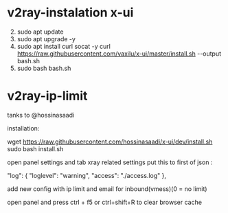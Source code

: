 # v2ray-instalation x-ui

2. sudo apt update
3. sudo apt upgrade -y 
4. sudo apt install curl socat -y
 curl https://raw.githubusercontent.com/vaxilu/x-ui/master/install.sh --output bash.sh
6. sudo bash bash.sh

# v2ray-ip-limit

tanks to @hossinasaadi

installation:

wget https://raw.githubusercontent.com/hossinasaadi/x-ui/dev/install.sh
sudo bash install.sh

 open panel settings and tab xray related settings put this to first of json :
 
"log": {
   "loglevel": "warning", 
   "access": "./access.log"
 },
 

add new config with ip limit and email for inbound(vmess)(0 = no limit)

open panel and press ctrl + f5 or ctrl+shift+R to clear browser cache
